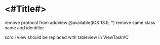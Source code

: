 #  <#Title#>

remove protocol from addview
@available(iOS 13.0, *) remove
same class name and identifier



scroll view should be replaced with tableview in ViewTaskVC

